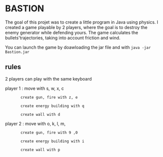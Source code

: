 # BASTION 

The goal of this projet was to create a little program in Java using physics.
I created a game playable by 2 players, where the goal is to destroy the enemy generator while defending yours.
The game calculates the bullets'trajectories, taking into account friction and wind. 

You can launch the game by doawloading the jar file and with `java -jar Bastion.jar`

## rules

2 players can play with the same keyboard

player 1 : move with s, w, x, c

           create gun, fire with z, e

           create energy building with q

           create wall with d


player 2 : move with o, k, l, m,

           create gun, fire with 9 ,0

           create energy building with i

           create wall with p


